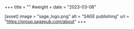 +++
title = ""
#weight =
date = "2023-03-06"

[asset]
  image = "sage_logo.png"
  alt = "SAGE publishing"
  url = "https://group.sagepub.com/about"
+++
